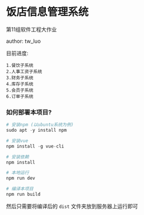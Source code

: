 # 饭店信息管理系统

第11组软件工程大作业

author: tw_luo

目前进度:

    1.餐饮子系统
    2.人事工资子系统
    3.财务子系统
    4.库存子系统
    5.会员子系统
    6.订单子系统


### 如何部署本项目?

```python
# 安装npm (以ubuntu系统为例)
sudo apt -y install npm 

# 安装vue
npm install -g vue-cli

# 安装依赖
npm install

# 本地运行
npm run dev

# 编译本项目
npm run build
```

然后只需要将编译后的 `dist` 文件夹放到服务器上运行即可
